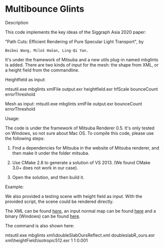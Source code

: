 # Multibounce Glints

Description

This code implements the key ideas of the Siggraph Asia 2020 paper:

"Path Cuts: Efficient Rendering of Pure Specular Light Transport", by

	Beibei Wang, Miloš Hašan, Ling-Qi Yan.

It's under the framework of Mitsuba and a new utils plug-in named mbglints is added. There are two kinds of input for the mesh: the shape from XML, or a height field from the commandline.

Heightfield as input:

mtsutil.exe mbglints xmlFile output.exr heightfield.exr hfScale bounceCount errorThreshold

Mesh as input:
mtsutil.exe mbglints xmlFile output.exr bounceCount errorThreshold

Usage:

The code is under the framework of Mitsuba Renderer 0.5. It's only tested on Windows, so not sure about Mac OS. To compile this code, please use the following steps:

1. Find a dependencies for Mitsuba in the website of Mitsuba renderer, and then make it under the folder mitsuba.

2. Use CMake 2.8 to generate a solution of VS 2013. (We found CMake 3.0+ does not work in our case). 

3. Open the solution, and then build it. 


Example:

We also provided a testing scene with height field as input. With the provided script, the scene could be rendered directly.

The XML can be found [here](scene/xml/doubleSlabOursReflect.xml), an input normal map can be found [here](scene/xml/heightfield/isotropic512.exr) and a binary (Windows) can be found [here](scene/Release). 

The command is also shown here:

mtsutil.exe mbglints xml\doubleSlabOursReflect.xml doubleslabR_ours.exr  xml\heightField\isotropic512.exr 1 1 0.001
